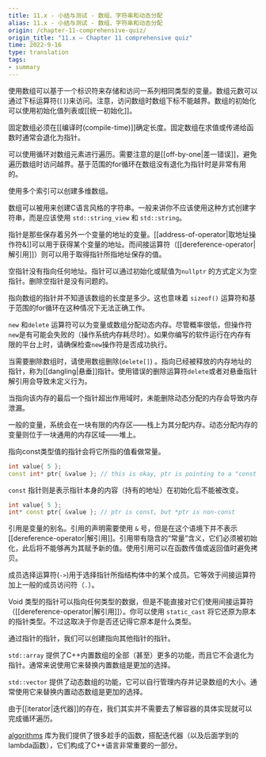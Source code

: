 ```yaml
---
title: 11.x - 小结与测试 - 数组、字符串和动态分配
alias: 11.x - 小结与测试 - 数组、字符串和动态分配
origin: /chapter-11-comprehensive-quiz/
origin_title: "11.x — Chapter 11 comprehensive quiz"
time: 2022-9-16
type: translation
tags:
- summary
---
```


使用数组可以基于一个标识符来存储和访问一系列相同类型的变量。数组元数可以通过下标运算符(`[]`)来访问。注意，访问数组时数组下标不能越界。数组的初始化可以使用初始化值列表或[[统一初始化]]。

固定数组必须在[[编译时(compile-time)]]确定长度。固定数组在求值或传递给函数时通常会退化为指针。

可以使用循环对数组元素进行遍历。需要注意的是[[off-by-one|差一错误]]，避免遍历数组时访问越界。基于范围的for循环在数组没有退化为指针时是非常有用的。

使用多个索引可以创建多维数组。

数组可以被用来创建C语言风格的字符串。一般来讲你不应该使用这种方式创建字符串，而是应该使用 `std::string_view` 和 `std::string`。

指针是那些保存着另外一个变量的地址的变量。[[address-of-operator|取地址操作符&]]可以用于获得某个变量的地址。而间接运算符（[[dereference-operator|解引用]]）则可以用于取得指针所指地址保存的值。

空指针没有指向任何地址。指针可以通过初始化或赋值为`nullptr` 的方式定义为空指针。删除空指针是没有问题的。

指向数组的指针并不知道该数组的长度是多少。这也意味着 `sizeof()` 运算符和基于范围的for循环在这种情况下无法正确工作。

`new` 和`delete` 运算符可以为变量或数组分配动态内存。尽管概率很低，但操作符`new`是有可能会失败的（操作系统内存耗尽时）。如果你编写的软件运行在内存有限的平台上时，请确保检查`new`操作符是否成功执行。

当需要删除数组时，请使用数组删除(`delete[]`) 。指向已经被释放的内存地址的指针，称为[[dangling|悬垂]]指针。使用错误的删除运算符`delete`或者对悬垂指针解引用会导致未定义行为。

当指向该内存的最后一个指针超出作用域时，未能删除动态分配的内存会导致内存泄漏。

一般的变量，系统会在一块有限的内存区——栈上为其分配内存。动态分配内存的变量则位于一块通用的内存区域——堆上。

指向const类型值的指针会将它所指的值看做常量。

```cpp
int value{ 5 };
const int* ptr{ &value }; // this is okay, ptr is pointing to a "const int"
```

`const` 指针则是表示指针本身的内容（持有的地址）在初始化后不能被改变。

```cpp
int value{ 5 };
int* const ptr{ &value }; // ptr is const, but *ptr is non-const
```

引用是变量的别名。引用的声明需要使用 `&` 号，但是在这个语境下并不表示[[dereference-operator|解引用]]。引用带有隐含的“常量”含义，它们必须被初始化，此后将不能够再为其赋予新的值。使用引用可以在函数传值或返回值时避免拷贝。

成员选择运算符(`->`)用于选择指针所指结构体中的某个成员。它等效于间接运算符加上一般的成员访问符（`.`）。

Void 类型的指针可以指向任何类型的数据，但是不能直接对它们使用间接运算符（[[dereference-operator|解引用]]）。你可以使用 `static_cast` 将它还原为原本的指针类型。不过这取决于你是否还记得它原本是什么类型。

通过指针的指针，我们可以创建指向其他指针的指针。

`std::array` 提供了C++内置数组的全部（甚至）更多的功能，而且它不会退化为指针。通常来说使用它来替换内置数组是更加的选择。

`std::vector` 提供了动态数组的功能，它可以自行管理内存并记录数组的大小。通常使用它来替换内置动态数组是更加的选择。

由于[[iterator|迭代器]]的存在，我们其实并不需要去了解容器的具体实现就可以完成循环遍历。

[algorithms](https://en.cppreference.com/w/cpp/algorithm) 库为我们提供了很多趁手的函数，搭配迭代器（以及后面学到的lambda函数），它们构成了C++语言非常重要的一部分。
